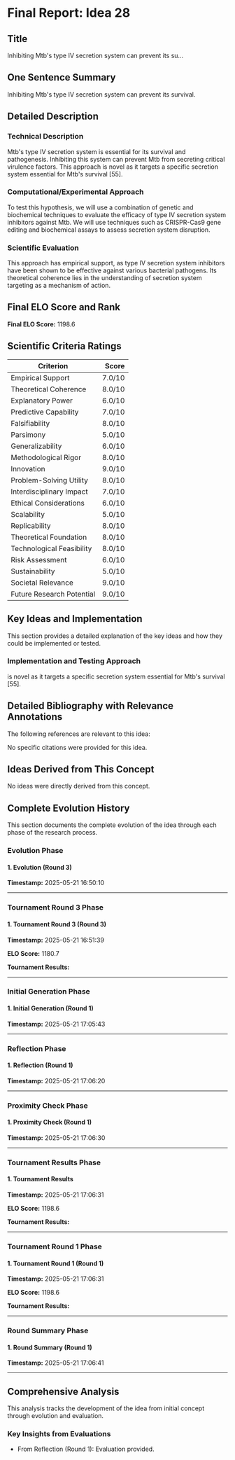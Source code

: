 # Final Report: Idea 28

## Title

Inhibiting Mtb's type IV secretion system can prevent its su...

## One Sentence Summary

Inhibiting Mtb's type IV secretion system can prevent its survival.

## Detailed Description

### Technical Description

Mtb's type IV secretion system is essential for its survival and pathogenesis. Inhibiting this system can prevent Mtb from secreting critical virulence factors. This approach is novel as it targets a specific secretion system essential for Mtb's survival [55].

### Computational/Experimental Approach

To test this hypothesis, we will use a combination of genetic and biochemical techniques to evaluate the efficacy of type IV secretion system inhibitors against Mtb. We will use techniques such as CRISPR-Cas9 gene editing and biochemical assays to assess secretion system disruption.

### Scientific Evaluation

This approach has empirical support, as type IV secretion system inhibitors have been shown to be effective against various bacterial pathogens. Its theoretical coherence lies in the understanding of secretion system targeting as a mechanism of action.


## Final ELO Score and Rank

**Final ELO Score:** 1198.6

## Scientific Criteria Ratings

| Criterion | Score |
|---|---:|
| Empirical Support | 7.0/10 |
| Theoretical Coherence | 8.0/10 |
| Explanatory Power | 6.0/10 |
| Predictive Capability | 7.0/10 |
| Falsifiability | 8.0/10 |
| Parsimony | 5.0/10 |
| Generalizability | 6.0/10 |
| Methodological Rigor | 8.0/10 |
| Innovation | 9.0/10 |
| Problem-Solving Utility | 8.0/10 |
| Interdisciplinary Impact | 7.0/10 |
| Ethical Considerations | 6.0/10 |
| Scalability | 5.0/10 |
| Replicability | 8.0/10 |
| Theoretical Foundation | 8.0/10 |
| Technological Feasibility | 8.0/10 |
| Risk Assessment | 6.0/10 |
| Sustainability | 5.0/10 |
| Societal Relevance | 9.0/10 |
| Future Research Potential | 9.0/10 |

## Key Ideas and Implementation

This section provides a detailed explanation of the key ideas and how they could be implemented or tested.

### Implementation and Testing Approach

is novel as it targets a specific secretion system essential for Mtb's survival [55].


## Detailed Bibliography with Relevance Annotations

The following references are relevant to this idea:

No specific citations were provided for this idea.


## Ideas Derived from This Concept

No ideas were directly derived from this concept.

## Complete Evolution History

This section documents the complete evolution of the idea through each phase of the research process.

### Evolution Phase

#### 1. Evolution (Round 3)
**Timestamp:** 2025-05-21 16:50:10



---

### Tournament Round 3 Phase

#### 1. Tournament Round 3 (Round 3)
**Timestamp:** 2025-05-21 16:51:39

**ELO Score:** 1180.7

**Tournament Results:**



---

### Initial Generation Phase

#### 1. Initial Generation (Round 1)
**Timestamp:** 2025-05-21 17:05:43



---

### Reflection Phase

#### 1. Reflection (Round 1)
**Timestamp:** 2025-05-21 17:06:20



---

### Proximity Check Phase

#### 1. Proximity Check (Round 1)
**Timestamp:** 2025-05-21 17:06:30



---

### Tournament Results Phase

#### 1. Tournament Results
**Timestamp:** 2025-05-21 17:06:31

**ELO Score:** 1198.6

**Tournament Results:**



---

### Tournament Round 1 Phase

#### 1. Tournament Round 1 (Round 1)
**Timestamp:** 2025-05-21 17:06:31

**ELO Score:** 1198.6

**Tournament Results:**



---

### Round Summary Phase

#### 1. Round Summary (Round 1)
**Timestamp:** 2025-05-21 17:06:41



---

## Comprehensive Analysis

This analysis tracks the development of the idea from initial concept through evolution and evaluation.

### Key Insights from Evaluations

- From Reflection (Round 1): Evaluation provided.
